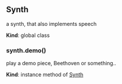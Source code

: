 <a name="Synth"></a>
## Synth
a synth, that also implements speech

**Kind**: global class


<a name="BITBUCKET-Synth#demo"></a>
### synth.demo()
play a demo piece, Beethoven or something..

**Kind**: instance method of [Synth](#Synth)



